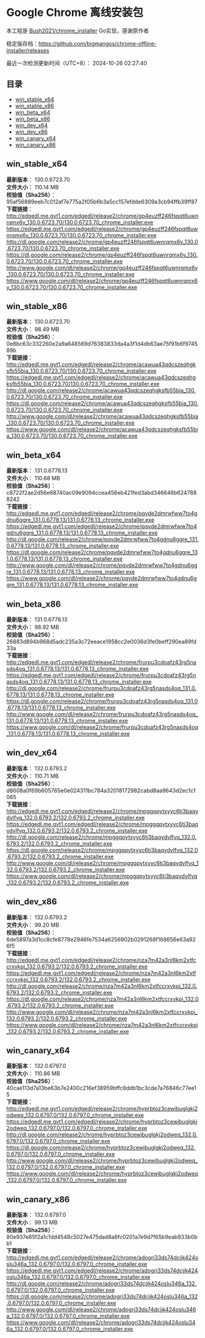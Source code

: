 # Google Chrome 离线安装包
本工程是 [Bush2021/chrome_installer](https://github.com/Bush2021/chrome_installer) Go实现，感谢原作者

稳定版存档：<https://github.com/bigmangos/chrome-offline-installer/releases>

最近一次检测更新时间（UTC+8）：
2024-10-26 02:27:40

## 目录
* [win_stable_x64](https://github.com/bigmangos/chrome-offline-installer?tab=readme-ov-file#win_stable_x64)
* [win_stable_x86](https://github.com/bigmangos/chrome-offline-installer?tab=readme-ov-file#win_stable_x86)
* [win_beta_x64](https://github.com/bigmangos/chrome-offline-installer?tab=readme-ov-file#win_beta_x64)
* [win_beta_x86](https://github.com/bigmangos/chrome-offline-installer?tab=readme-ov-file#win_beta_x86)
* [win_dev_x64](https://github.com/bigmangos/chrome-offline-installer?tab=readme-ov-file#win_dev_x64)
* [win_dev_x86](https://github.com/bigmangos/chrome-offline-installer?tab=readme-ov-file#win_dev_x86)
* [win_canary_x64](https://github.com/bigmangos/chrome-offline-installer?tab=readme-ov-file#win_canary_x64)
* [win_canary_x86](https://github.com/bigmangos/chrome-offline-installer?tab=readme-ov-file#win_canary_x86)

## win_stable_x64
**最新版本**： 130.0.6723.70  
**文件大小**： 110.14 MB  
**校验值（Sha256）**： 95af56889eeb7c012af7e775a2f05b6b3a5cc157efdde6309a3cb94ffb39ff87  
**下载链接**：
http://edgedl.me.gvt1.com/edgedl/release2/chrome/gp4euzff246fspqt6uwnrqmx6y_130.0.6723.70/130.0.6723.70_chrome_installer.exe
https://edgedl.me.gvt1.com/edgedl/release2/chrome/gp4euzff246fspqt6uwnrqmx6y_130.0.6723.70/130.0.6723.70_chrome_installer.exe
http://dl.google.com/release2/chrome/gp4euzff246fspqt6uwnrqmx6y_130.0.6723.70/130.0.6723.70_chrome_installer.exe
https://dl.google.com/release2/chrome/gp4euzff246fspqt6uwnrqmx6y_130.0.6723.70/130.0.6723.70_chrome_installer.exe
http://www.google.com/dl/release2/chrome/gp4euzff246fspqt6uwnrqmx6y_130.0.6723.70/130.0.6723.70_chrome_installer.exe
https://www.google.com/dl/release2/chrome/gp4euzff246fspqt6uwnrqmx6y_130.0.6723.70/130.0.6723.70_chrome_installer.exe
## win_stable_x86
**最新版本**： 130.0.6723.70  
**文件大小**： 98.49 MB  
**校验值（Sha256）**： 0e8bc63c332260e2a9a648569d76383833da4a3f1d4db63ae75f91b6f974589b  
**下载链接**：
http://edgedl.me.gvt1.com/edgedl/release2/chrome/acawua43qdcszeqhgksfb55bia_130.0.6723.70/130.0.6723.70_chrome_installer.exe
https://edgedl.me.gvt1.com/edgedl/release2/chrome/acawua43qdcszeqhgksfb55bia_130.0.6723.70/130.0.6723.70_chrome_installer.exe
http://dl.google.com/release2/chrome/acawua43qdcszeqhgksfb55bia_130.0.6723.70/130.0.6723.70_chrome_installer.exe
https://dl.google.com/release2/chrome/acawua43qdcszeqhgksfb55bia_130.0.6723.70/130.0.6723.70_chrome_installer.exe
http://www.google.com/dl/release2/chrome/acawua43qdcszeqhgksfb55bia_130.0.6723.70/130.0.6723.70_chrome_installer.exe
https://www.google.com/dl/release2/chrome/acawua43qdcszeqhgksfb55bia_130.0.6723.70/130.0.6723.70_chrome_installer.exe
## win_beta_x64
**最新版本**： 131.0.6778.13  
**文件大小**： 110.68 MB  
**校验值（Sha256）**： c8722f2ae2d56e68740ac09e9094ccea456eb421fed3abd346646b6247888242  
**下载链接**：
http://edgedl.me.gvt1.com/edgedl/release2/chrome/pqvde2dmrwfww7to4gdnu6ggre_131.0.6778.13/131.0.6778.13_chrome_installer.exe
https://edgedl.me.gvt1.com/edgedl/release2/chrome/pqvde2dmrwfww7to4gdnu6ggre_131.0.6778.13/131.0.6778.13_chrome_installer.exe
http://dl.google.com/release2/chrome/pqvde2dmrwfww7to4gdnu6ggre_131.0.6778.13/131.0.6778.13_chrome_installer.exe
https://dl.google.com/release2/chrome/pqvde2dmrwfww7to4gdnu6ggre_131.0.6778.13/131.0.6778.13_chrome_installer.exe
http://www.google.com/dl/release2/chrome/pqvde2dmrwfww7to4gdnu6ggre_131.0.6778.13/131.0.6778.13_chrome_installer.exe
https://www.google.com/dl/release2/chrome/pqvde2dmrwfww7to4gdnu6ggre_131.0.6778.13/131.0.6778.13_chrome_installer.exe
## win_beta_x86
**最新版本**： 131.0.6778.13  
**文件大小**： 98.92 MB  
**校验值（Sha256）**： 26883d894b968d5adc235a3c72eeace1958cc2e0036d3fe0beff290ea89fd33a  
**下载链接**：
http://edgedl.me.gvt1.com/edgedl/release2/chrome/frurpu3cdoafz43rg5nasds4oq_131.0.6778.13/131.0.6778.13_chrome_installer.exe
https://edgedl.me.gvt1.com/edgedl/release2/chrome/frurpu3cdoafz43rg5nasds4oq_131.0.6778.13/131.0.6778.13_chrome_installer.exe
http://dl.google.com/release2/chrome/frurpu3cdoafz43rg5nasds4oq_131.0.6778.13/131.0.6778.13_chrome_installer.exe
https://dl.google.com/release2/chrome/frurpu3cdoafz43rg5nasds4oq_131.0.6778.13/131.0.6778.13_chrome_installer.exe
http://www.google.com/dl/release2/chrome/frurpu3cdoafz43rg5nasds4oq_131.0.6778.13/131.0.6778.13_chrome_installer.exe
https://www.google.com/dl/release2/chrome/frurpu3cdoafz43rg5nasds4oq_131.0.6778.13/131.0.6778.13_chrome_installer.exe
## win_dev_x64
**最新版本**： 132.0.6793.2  
**文件大小**： 110.71 MB  
**校验值（Sha256）**： d8608a0f69b605765e0e024311bc784a32018172982cabd8aa9643d2ec1c1065  
**下载链接**：
http://edgedl.me.gvt1.com/edgedl/release2/chrome/mpggqpytxyyc6tj3baqydvlfvq_132.0.6793.2/132.0.6793.2_chrome_installer.exe
https://edgedl.me.gvt1.com/edgedl/release2/chrome/mpggqpytxyyc6tj3baqydvlfvq_132.0.6793.2/132.0.6793.2_chrome_installer.exe
http://dl.google.com/release2/chrome/mpggqpytxyyc6tj3baqydvlfvq_132.0.6793.2/132.0.6793.2_chrome_installer.exe
https://dl.google.com/release2/chrome/mpggqpytxyyc6tj3baqydvlfvq_132.0.6793.2/132.0.6793.2_chrome_installer.exe
http://www.google.com/dl/release2/chrome/mpggqpytxyyc6tj3baqydvlfvq_132.0.6793.2/132.0.6793.2_chrome_installer.exe
https://www.google.com/dl/release2/chrome/mpggqpytxyyc6tj3baqydvlfvq_132.0.6793.2/132.0.6793.2_chrome_installer.exe
## win_dev_x86
**最新版本**： 132.0.6793.2  
**文件大小**： 99.20 MB  
**校验值（Sha256）**： 6de5897a3d1cc8cfe8778e2946fe7534a6256902b0291268f168656e63a926f5  
**下载链接**：
http://edgedl.me.gvt1.com/edgedl/release2/chrome/nza7m42a3nl6km2xtfccrxvkpi_132.0.6793.2/132.0.6793.2_chrome_installer.exe
https://edgedl.me.gvt1.com/edgedl/release2/chrome/nza7m42a3nl6km2xtfccrxvkpi_132.0.6793.2/132.0.6793.2_chrome_installer.exe
http://dl.google.com/release2/chrome/nza7m42a3nl6km2xtfccrxvkpi_132.0.6793.2/132.0.6793.2_chrome_installer.exe
https://dl.google.com/release2/chrome/nza7m42a3nl6km2xtfccrxvkpi_132.0.6793.2/132.0.6793.2_chrome_installer.exe
http://www.google.com/dl/release2/chrome/nza7m42a3nl6km2xtfccrxvkpi_132.0.6793.2/132.0.6793.2_chrome_installer.exe
https://www.google.com/dl/release2/chrome/nza7m42a3nl6km2xtfccrxvkpi_132.0.6793.2/132.0.6793.2_chrome_installer.exe
## win_canary_x64
**最新版本**： 132.0.6797.0  
**文件大小**： 110.86 MB  
**校验值（Sha256）**： 40cae113d7a13be63b7e2400c216ef38959bffc8ddb1bc3cde7a76846c77ee15  
**下载链接**：
http://edgedl.me.gvt1.com/edgedl/release2/chrome/hyprbtoz3cewibuglgkj2odweq_132.0.6797.0/132.0.6797.0_chrome_installer.exe
https://edgedl.me.gvt1.com/edgedl/release2/chrome/hyprbtoz3cewibuglgkj2odweq_132.0.6797.0/132.0.6797.0_chrome_installer.exe
http://dl.google.com/release2/chrome/hyprbtoz3cewibuglgkj2odweq_132.0.6797.0/132.0.6797.0_chrome_installer.exe
https://dl.google.com/release2/chrome/hyprbtoz3cewibuglgkj2odweq_132.0.6797.0/132.0.6797.0_chrome_installer.exe
http://www.google.com/dl/release2/chrome/hyprbtoz3cewibuglgkj2odweq_132.0.6797.0/132.0.6797.0_chrome_installer.exe
https://www.google.com/dl/release2/chrome/hyprbtoz3cewibuglgkj2odweq_132.0.6797.0/132.0.6797.0_chrome_installer.exe
## win_canary_x86
**最新版本**： 132.0.6797.0  
**文件大小**： 99.13 MB  
**校验值（Sha256）**： 80e937e85f2a1c1dd4548c5027e475dad8a6fc0201a7e9d7f65b9eab933b0bb1  
**下载链接**：
http://edgedl.me.gvt1.com/edgedl/release2/chrome/adogri33ds74dcjjk424oslu346a_132.0.6797.0/132.0.6797.0_chrome_installer.exe
https://edgedl.me.gvt1.com/edgedl/release2/chrome/adogri33ds74dcjjk424oslu346a_132.0.6797.0/132.0.6797.0_chrome_installer.exe
http://dl.google.com/release2/chrome/adogri33ds74dcjjk424oslu346a_132.0.6797.0/132.0.6797.0_chrome_installer.exe
https://dl.google.com/release2/chrome/adogri33ds74dcjjk424oslu346a_132.0.6797.0/132.0.6797.0_chrome_installer.exe
http://www.google.com/dl/release2/chrome/adogri33ds74dcjjk424oslu346a_132.0.6797.0/132.0.6797.0_chrome_installer.exe
https://www.google.com/dl/release2/chrome/adogri33ds74dcjjk424oslu346a_132.0.6797.0/132.0.6797.0_chrome_installer.exe
